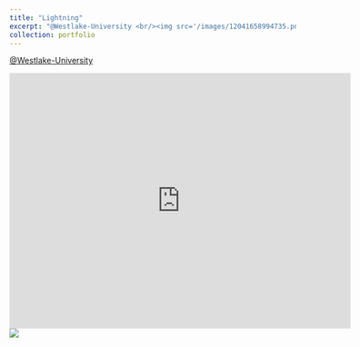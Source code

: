 ```yaml
---
title: "Lightning"
excerpt: "@Westlake-University <br/><img src='/images/12041658994735.png'>"
collection: portfolio
---
```



[@Westlake-University](https://maps.app.goo.gl/iPwZX1bkYcCKP7WA7)

<iframe src="https://www.google.com/maps/embed?pb=!1m18!1m12!1m3!1d3450.6108399225145!2d120.07691327555727!3d30.13394737487865!2m3!1f0!2f0!3f0!3m2!1i1024!2i768!4f13.1!3m3!1m2!1s0x344b7ec56ca8d61b%3A0xabc80f84ace11271!2z6KW_5rmW5aSn5a2m!5e0!3m2!1szh-CN!2sjp!4v1732786616365!5m2!1szh-CN!2sjp" width="600" height="450" style="border:0;" allowfullscreen="" loading="lazy" referrerpolicy="no-referrer-when-downgrade"></iframe>

<img src='/images/12041658994735.png'>
